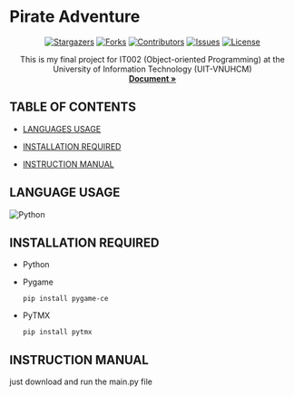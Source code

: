 # Pirate Adventure
 
<a name="readme-top"></a>

<div align="center">
  
  [![Stargazers][stars-shield]][stars-url]
  [![Forks][forks-shield]][forks-url]
  [![Contributors][contributors-shield]][contributors-url]
  [![Issues][issues-shield]][issues-url]
  [![License][license-shield]][license-url]
  
</div>


  <p align="center">
    This is my final project for IT002 (Object-oriented Programming) at the University of Information Technology (UIT-VNUHCM)
    <br />
    <a href="https://github.com/chisngooo/IT002-PirateAdventure"><strong>Document »</strong></a>
    <br />

  </p>
</div>

## TABLE OF CONTENTS

<!-- [Ý tưởng](#ý-tưởng) -->
- [LANGUAGES USAGE](#LANGUAGE-USAGE)

- [INSTALLATION REQUIRED](#INSTALLATION-REQUIRED)

- [INSTRUCTION MANUAL](#INSTRUCTION-MANUAL)

<!-- ABOUT THE PROJECT -->

<!--## Ý tưởng

<!-- [![Product Name Screen Shot][product-screenshot]](https://example.com) 

<!-- [![Product Name Screen Shot][product-screenshot]](https://example.com) 

viết đại cái gì vô đây nè

<p align="right">(<a href="#readme-top">Lên đầu trang</a>)</p> -->

## LANGUAGE USAGE

<!-- - [![Flutter][flutter]][flutter-url]
- [![Firebase][firebase]][firebase-url] -->

![Python](https://img.shields.io/badge/python-3670A0?style=for-the-badge&logo=python&logoColor=ffdd54)


<!-- GETTING STARTED -->


## INSTALLATION REQUIRED

- Python
- Pygame
  
   ```shell
   pip install pygame-ce
 - PyTMX
   ```shell
   pip install pytmx

## INSTRUCTION MANUAL
just download and run the main.py file



[contributors-shield]: https://img.shields.io/github/contributors/lamisgosu11/se104-final-website.svg?style=for-the-badge
[contributors-url]: https://github.com/lamisgosu11/se104-final-website/graphs/contributors
[forks-shield]: https://img.shields.io/github/forks/lamisgosu11/se104-final-website.svg?style=for-the-badge
[forks-url]: https://github.com/lamisgosu11/se104-final-website/network/members
[stars-shield]: https://img.shields.io/github/stars/lamisgosu11/se104-final-website.svg?style=for-the-badge
[stars-url]: https://github.com/lamisgosu11/se104-final-website/stargazers
[issues-shield]: https://img.shields.io/github/issues/lamisgosu11/se104-final-website.svg?style=for-the-badge
[issues-url]: https://github.com/github_username/repo_name/issues
[license-shield]: https://img.shields.io/github/license/lamisgosu11/se104-final-website.svg?style=for-the-badge
[license-url]: https://github.com/lamisgosu11/se104-final-website/blob/main/LICENSE
[product-screenshot]: md-images/screenshot.png
[Django]: https://img.shields.io/badge/Django-092E20?style=for-the-badge&logo=django&logoColor=white
[SQLITE]: https://img.shields.io/badge/SQLite-07405E?style=for-the-badge&logo=sqlite&logoColor=white
[NGROK]: https://img.shields.io/badge/Ngrok-1F1E37?style=for-the-badge&logo=ngrok&logoColor=white
[HTML]: https://img.shields.io/badge/HTML-239120?style=for-the-badge&logo=html5&logoColor=white
[CSS]: https://img.shields.io/badge/CSS-239120?&style=for-the-badge&logo=css3&logoColor=white
[SCSS]: https://img.shields.io/badge/Sass-CC6699?style=for-the-badge&logo=sass&logoColor=white
[JAVASCRIPT]: https://img.shields.io/badge/JavaScript-323330?style=for-the-badge&logo=javascript&logoColor=F7DF1E

